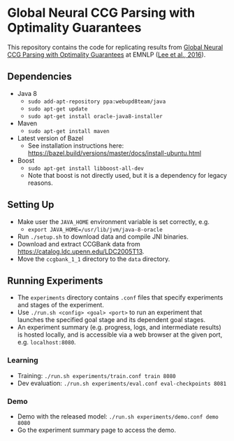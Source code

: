 # Global Neural CCG Parsing with Optimality Guarantees

This repository contains the code for replicating results from [Global Neural CCG Parsing with Optimality Guarantees](http://homes.cs.washington.edu/~kentonl/pub/llz-emnlp.2016.pdf) at EMNLP ([Lee et al., 2016](http://homes.cs.washington.edu/~kentonl/pub/llz-emnlp.2016.bib)).

## Dependencies
* Java 8
  * `sudo add-apt-repository ppa:webupd8team/java`
  * `sudo apt-get update`
  * `sudo apt-get install oracle-java8-installer`
* Maven
  * `sudo apt-get install maven`
* Latest version of Bazel
  * See installation instructions here: https://bazel.build/versions/master/docs/install-ubuntu.html
* Boost
  * `sudo apt-get install libboost-all-dev`
  * Note that boost is not directly used, but it is a dependency for legacy reasons.

## Setting Up
* Make user the `JAVA_HOME` environment variable is set correctly, e.g.
  * `export JAVA_HOME=/usr/lib/jvm/java-8-oracle`
* Run `./setup.sh` to download data and compile JNI binaries.
* Download and extract CCGBank data from https://catalog.ldc.upenn.edu/LDC2005T13.
* Move the `ccgbank_1_1` directory to the `data` directory.

## Running Experiments
* The `experiments` directory contains `.conf` files that specify experiments and stages of the experiment.
* Use `./run.sh <config> <goal> <port>` to run an experiment that launches the specified goal stage and its dependent goal stages.
* An experiment summary (e.g. progress, logs, and intermediate results) is hosted locally, and is accessible via a web browser at the given port, e.g. `localhost:8080`.

### Learning
* Training: `./run.sh experiments/train.conf train 8080`
* Dev evaluation: `./run.sh experiments/eval.conf eval-checkpoints 8081`

### Demo
* Demo with the released model: `./run.sh experiments/demo.conf demo 8080`
* Go the experiment summary page to access the demo.
